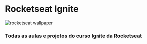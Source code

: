 # Rocketseat Ignite

![rocketseat wallpaper](https://i.pinimg.com/564x/8c/87/bd/8c87bd07a379aa3ff27129f17d804f41.jpg)

### Todas as aulas e projetos do curso Ignite da Rocketseat